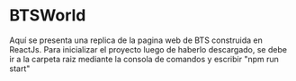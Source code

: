 # BTSWorld
Aquí se presenta una replica de la pagina web de BTS construida en ReactJs. Para inicializar el proyecto luego de haberlo descargado, se debe ir a la carpeta raiz mediante la consola de comandos y escribir "npm run start"
